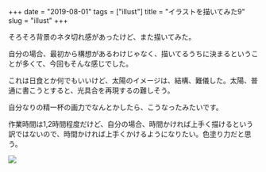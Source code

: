 +++
date = "2019-08-01"
tags = ["illust"]
title = "イラストを描いてみた9"
slug = "illust"
+++

そろそろ背景のネタ切れ感があったけど、また描いてみた。

自分の場合、最初から構想があるわけじゃなく、描いてるうちに決まるということが多くて、今回もそんな感じでした。

これは日食とか何でもいいけど、太陽のイメージは、結構、難儀した。太陽、普通に書こうとすると、光具合を再現するの難しそう。

自分なりの精一杯の画力でなんとかしたら、こうなったみたいです。

作業時間は1,2時間程度だけど、自分の場合、時間かければ上手く描けるという訳ではないので、時間かければ上手くかけるようになりたい。色塗り力だと思う。

![](https://syui.github.io/img/yui_09.png)

